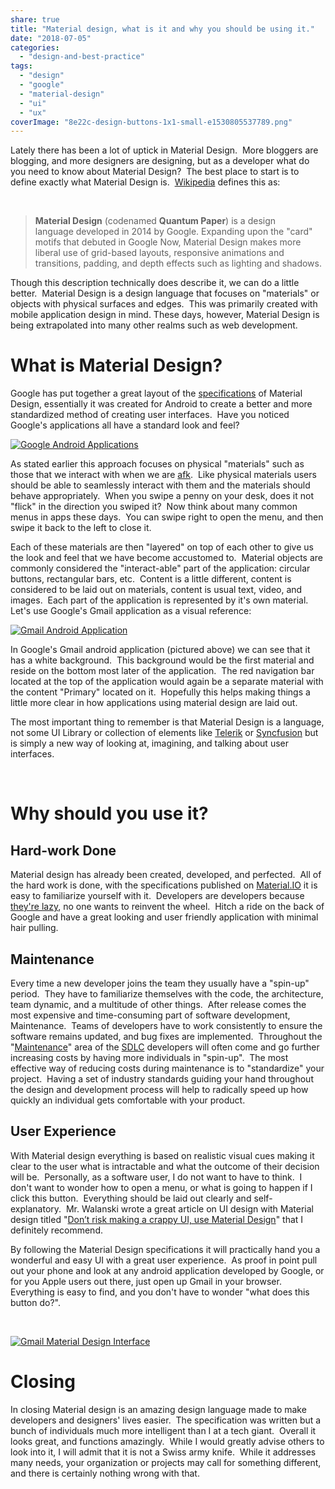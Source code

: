 ```yaml
---
share: true
title: "Material design, what is it and why you should be using it."
date: "2018-07-05"
categories: 
  - "design-and-best-practice"
tags: 
  - "design"
  - "google"
  - "material-design"
  - "ui"
  - "ux"
coverImage: "8e22c-design-buttons-1x1-small-e1530805537789.png"
---
```


Lately there has been a lot of uptick in Material Design.  More bloggers are blogging, and more designers are designing, but as a developer what do you need to know about Material Design?  The best place to start is to define exactly what Material Design is.  [Wikipedia](https://en.wikipedia.org/wiki/Material_Design) defines this as:

 

> **Material Design** (codenamed **Quantum Paper**) is a design language developed in 2014 by Google. Expanding upon the "card" motifs that debuted in Google Now, Material Design makes more liberal use of grid-based layouts, responsive animations and transitions, padding, and depth effects such as lighting and shadows.

Though this description technically does describe it, we can do a little better.  Material Design is a design language that focuses on "materials" or objects with physical surfaces and edges.  This was primarily created with mobile application design in mind. These days, however, Material Design is being extrapolated into many other realms such as web development.

# What is Material Design?

Google has put together a great layout of the [specifications](https://material.io/design/introduction/#principles) of Material Design, essentially it was created for Android to create a better and more standardized method of creating user interfaces.  Have you noticed Google's applications all have a standard look and feel?

[![Google Android Applications](c3c86-capture.png)](https://dccoder.files.wordpress.com/2020/09/c3c86-capture.png)

As stated earlier this approach focuses on physical "materials" such as those that we interact with when we are [afk](https://www.grammarly.com/blog/afk-meaning/).  Like physical materials users should be able to seamlessly interact with them and the materials should behave appropriately.  When you swipe a penny on your desk, does it not "flick" in the direction you swiped it?  Now think about many common menus in apps these days.  You can swipe right to open the menu, and then swipe it back to the left to close it.

Each of these materials are then "layered" on top of each other to give us the look and feel that we have become accustomed to.  Material objects are commonly considered the "interact-able" part of the application: circular buttons, rectangular bars, etc.  Content is a little different, content is considered to be laid out on materials, content is usual text, video, and images.  Each part of the application is represented by it's own material.  Let's use Google's Gmail application as a visual reference:

[![Gmail Android Application](ae775-220px-gmail_mobile_screenshot.png "Gmail Android Application")](https://dccoder.files.wordpress.com/2020/09/ae775-220px-gmail_mobile_screenshot.png)

In Google's Gmail android application (pictured above) we can see that it has a white background.  This background would be the first material and reside on the bottom most later of the application.  The red navigation bar located at the top of the application would again be a separate material with the content "Primary" located on it.  Hopefully this helps making things a little more clear in how applications using material design are laid out.

The most important thing to remember is that Material Design is a language, not some UI Library or collection of elements like [Telerik](https://www.telerik.com/) or [Syncfusion](https://www.syncfusion.com/) but is simply a new way of looking at, imagining, and talking about user interfaces.

 

# Why should you use it?

## Hard-work Done

Material design has already been created, developed, and perfected.  All of the hard work is done, with the specifications published on [Material.IO](https://material.io/) it is easy to familiarize yourself with it.  Developers are developers because [they're lazy](https://jaxenter.com/results-developers-strategically-lazy-113513.html), no one wants to reinvent the wheel.  Hitch a ride on the back of Google and have a great looking and user friendly application with minimal hair pulling.

## Maintenance

Every time a new developer joins the team they usually have a "spin-up" period.  They have to familiarize themselves with the code, the architecture, team dynamic, and a multitude of other things.  After release comes the most expensive and time-consuming part of software development, Maintenance.  Teams of developers have to work consistently to ensure the software remains updated, and bug fixes are implemented.  Throughout the "[Maintenance](https://www.techwalla.com/articles/the-maintenance-phase-in-the-software-life-cycle)" area of the [SDLC](https://www.techopedia.com/definition/22193/software-development-life-cycle-sdlc) developers will often come and go further increasing costs by having more individuals in "spin-up".  The most effective way of reducing costs during maintenance is to "standardize" your project.  Having a set of industry standards guiding your hand throughout the design and development process will help to radically speed up how quickly an individual gets comfortable with your product.

## User Experience

With Material design everything is based on realistic visual cues making it clear to the user what is intractable and what the outcome of their decision will be.  Personally, as a software user, I do not want to have to think.  I don't want to wonder how to open a menu, or what is going to happen if I click this button.  Everything should be laid out clearly and self-explanatory.  Mr. Walanski wrote a great article on UI design with Material design titled "[Don’t risk making a crappy UI, use Material Design](https://uxplanet.org/dont-risk-making-a-crappy-ui-use-material-design-520ebaceffe4)" that I definitely recommend.

By following the Material Design specifications it will practically hand you a wonderful and easy UI with a great user experience.  As proof in point pull out your phone and look at any android application developed by Google, or for you Apple users out there, just open up Gmail in your browser.  Everything is easy to find, and you don't have to wonder "what does this button do?".

 

[![Gmail Material Design Interface](adaec-728px-new-version-og-gmail-2018-e1530814777558.png "NewGmailInterface")](https://dccoder.files.wordpress.com/2020/09/adaec-728px-new-version-og-gmail-2018-e1530814777558.png)

# Closing

In closing Material design is an amazing design language made to make developers and designers' lives easier.  The specification was written but a bunch of individuals much more intelligent than I at a tech giant.  Overall it looks great, and functions amazingly.  While I would greatly advise others to look into it, I will admit that it is not a Swiss army knife.  While it addresses many needs, your organization or projects may call for something different, and there is certainly nothing wrong with that.
